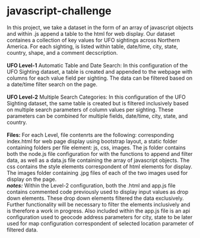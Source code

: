 # javascript-challenge

In this project, we take a dataset in the form of an array of javascript objects and within .js append a table to the html for web display. Our dataset containes a collection of key values for UFO sightings across Northern America. For each sighting, is listed within table,  date/time, city, state, country, shape, and a comment decscription. 
<br>
<br>
<b>UFO Level-1</b> Automatic Table and Date Search: In this configuration of the UFO Sighting dataset, a table is created and appended to the webpage with columns for each value field per sighting. The data can be filtered based on a date/time filter search on the page. 
<br>
<br>
<b>UFO Level-2</b> Multiple Search Categories: In this configuration of the UFO Sighting dataset, the same table is created but is filtered inclusively based on multiple search parameters of column values per sighting. These parameters can be combined for multiple fields, date/time, city, state, and country. 
<br>
<br>
<b>Files:</b> For each Level, file contenrts are the following: corresponding index.html for web page display using bootstrap layout, a static folder containing folders per file element: js, css, images. The js folder contains both the node.js file configuration for with the functions to append and filter data, as well as a data.js file containing the array of javascript objects. The css contains the style elements correspondent of html elements for display. The images folder containing .jpg files of each of the two images used for display on the page.
<br>
<b><i>notes:</i></b> Within the Level-2 configuration, both the .html and app.js file contains commented code previously used to display input values as drop down elements. These drop down elements filtered the data exclusively. Further functionality will be necessary to filter the elements inclusively and is therefore a work in progress. Also included within the app.js file is an api configuration used to geocode address parameters for city, state to be later used for map configuration correspondent of selected location parameter of filtered data.  
